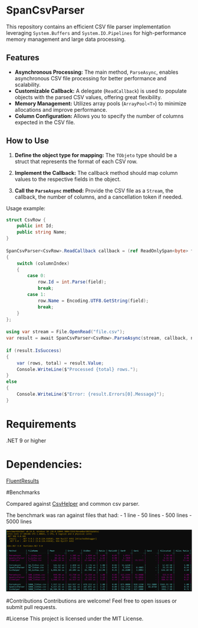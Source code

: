 # SpanCsvParser

This repository contains an efficient CSV file parser implementation leveraging `System.Buffers` and `System.IO.Pipelines` for high-performance memory management and large data processing.

## Features

- **Asynchronous Processing:** The main method, `ParseAsync`, enables asynchronous CSV file processing for better performance and scalability.
- **Customizable Callback:** A delegate (`ReadCallback`) is used to populate objects with the parsed CSV values, offering great flexibility.
- **Memory Management:** Utilizes array pools (`ArrayPool<T>`) to minimize allocations and improve performance.
- **Column Configuration:** Allows you to specify the number of columns expected in the CSV file.

## How to Use

1. **Define the object type for mapping:**
   The `TObjeto` type should be a struct that represents the format of each CSV row.

2. **Implement the Callback:**
   The callback method should map column values to the respective fields in the object.

3. **Call the `ParseAsync` method:**
   Provide the CSV file as a `Stream`, the callback, the number of columns, and a cancellation token if needed.

Usage example:
```csharp
struct CsvRow {
    public int Id;
    public string Name;
}

SpanCsvParser<CsvRow>.ReadCallback callback = (ref ReadOnlySpan<byte> field, ref int columnIndex, ref CsvRow row) =>
{
    switch (columnIndex)
    {
        case 0:
            row.Id = int.Parse(field);
            break;
        case 1:
            row.Name = Encoding.UTF8.GetString(field);
            break;
    }
};

using var stream = File.OpenRead("file.csv");
var result = await SpanCsvParser<CsvRow>.ParseAsync(stream, callback, numberOfColumns: 2, CancellationToken.None);

if (result.IsSuccess)
{
    var (rows, total) = result.Value;
    Console.WriteLine($"Processed {total} rows.");
}
else
{
    Console.WriteLine($"Error: {result.Errors[0].Message}");
}

```

# Requirements
.NET 9 or higher

# Dependencies:

[FluentResults](https://github.com/altmann/FluentResults)

#Benchmarks

Compared against [CsvHelper](https://github.com/JoshClose/CsvHelper) and common csv parser.

The benchmark was ran against files that had:
	- 1 line
	- 50 lines
	- 500 lines
	- 5000 lines
	
![Benchmark](/images/Benchmark.png)

#Contributions
Contributions are welcome! Feel free to open issues or submit pull requests.

#License
This project is licensed under the MIT License.